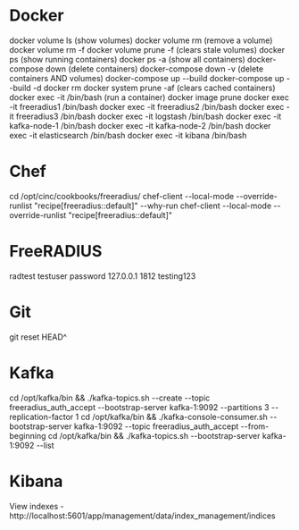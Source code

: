 # Docker

docker volume ls (show volumes)
docker volume rm <volume> (remove a volume)
docker volume rm -f <volume>
docker volume prune -f (clears stale volumes)
docker ps (show running containers)
docker ps -a (show all containers)
docker-compose down (delete containers)
docker-compose down -v (delete containers AND volumes)
docker-compose up --build 
docker-compose up --build -d
docker rm <container>
docker system prune -af (clears cached containers)
docker exec -it <container> /bin/bash (run a container)
docker image prune
docker exec -it freeradius1 /bin/bash
docker exec -it freeradius2 /bin/bash
docker exec -it freeradius3 /bin/bash
docker exec -it logstash /bin/bash
docker exec -it kafka-node-1 /bin/bash
docker exec -it kafka-node-2 /bin/bash
docker exec -it elasticsearch /bin/bash
docker exec -it kibana /bin/bash

# Chef 
cd /opt/cinc/cookbooks/freeradius/
chef-client --local-mode --override-runlist "recipe[freeradius::default]" --why-run
chef-client --local-mode --override-runlist "recipe[freeradius::default]"

# FreeRADIUS
radtest testuser password 127.0.0.1 1812 testing123

# Git
git reset HEAD^

# Kafka
cd /opt/kafka/bin && ./kafka-topics.sh --create --topic freeradius_auth_accept --bootstrap-server kafka-1:9092 --partitions 3 --replication-factor 1
cd /opt/kafka/bin && ./kafka-console-consumer.sh --bootstrap-server kafka-1:9092 --topic freeradius_auth_accept --from-beginning
cd /opt/kafka/bin && ./kafka-topics.sh --bootstrap-server kafka-1:9092 --list

# Kibana
View indexes - http://localhost:5601/app/management/data/index_management/indices